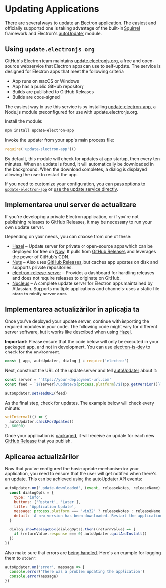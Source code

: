 # Updating Applications

There are several ways to update an Electron application. The easiest and officially supported one is taking advantage of the built-in [Squirrel](https://github.com/Squirrel) framework and Electron's [autoUpdater](../api/auto-updater.md) module.

## Using `update.electronjs.org`

GitHub's Electron team maintains [update.electronjs.org](https://github.com/electron/update.electronjs.org), a free and open-source webservice that Electron apps can use to self-update. The service is designed for Electron apps that meet the following criteria:

- App runs on macOS or Windows
- App has a public GitHub repository
- Builds are published to GitHub Releases
- Builds are code-signed

The easiest way to use this service is by installing [update-electron-app](https://github.com/electron/update-electron-app), a Node.js module preconfigured for use with update.electronjs.org.

Install the module:

```sh
npm install update-electron-app
```

Invoke the updater from your app's main process file:

```js
require('update-electron-app')()
```

By default, this module will check for updates at app startup, then every ten minutes. When an update is found, it will automatically be downloaded in the background. When the download completes, a dialog is displayed allowing the user to restart the app.

If you need to customize your configuration, you can [pass options to `update-electron-app`](https://github.com/electron/update-electron-app) or [use the update service directly](https://github.com/electron/update.electronjs.org).

## Implementarea unui server de actualizare

If you're developing a private Electron application, or if you're not publishing releases to GitHub Releases, it may be necessary to run your own update server.

Depending on your needs, you can choose from one of these:

- [Hazel](https://github.com/zeit/hazel) – Update server for private or open-source apps which can be deployed for free on [Now](https://zeit.co/now). It pulls from [GitHub Releases](https://help.github.com/articles/creating-releases/) and leverages the power of GitHub's CDN.
- [Nuts](https://github.com/GitbookIO/nuts) – Also uses [GitHub Releases](https://help.github.com/articles/creating-releases/), but caches app updates on disk and supports private repositories.
- [electron-release-server](https://github.com/ArekSredzki/electron-release-server) – Provides a dashboard for handling releases and does not require releases to originate on GitHub.
- [Nucleus](https://github.com/atlassian/nucleus) – A complete update server for Electron apps maintained by Atlassian. Supports multiple applications and channels; uses a static file store to minify server cost.

## Implementarea actualizărilor în aplicația ta

Once you've deployed your update server, continue with importing the required modules in your code. The following code might vary for different server software, but it works like described when using [Hazel](https://github.com/zeit/hazel).

**Important:** Please ensure that the code below will only be executed in your packaged app, and not in development. You can use [electron-is-dev](https://github.com/sindresorhus/electron-is-dev) to check for the environment.

```javascript
const { app, autoUpdater, dialog } = require('electron')
```

Next, construct the URL of the update server and tell [autoUpdater](../api/auto-updater.md) about it:

```javascript
const server = 'https://your-deployment-url.com'
const feed = `${server}/update/${process.platform}/${app.getVersion()}`

autoUpdater.setFeedURL(feed)
```

As the final step, check for updates. The example below will check every minute:

```javascript
setInterval(() => {
  autoUpdater.checkForUpdates()
}, 60000)
```

Once your application is [packaged](../tutorial/application-distribution.md), it will receive an update for each new [GitHub Release](https://help.github.com/articles/creating-releases/) that you publish.

## Aplicarea actualizărilor

Now that you've configured the basic update mechanism for your application, you need to ensure that the user will get notified when there's an update. This can be achieved using the autoUpdater API [events](../api/auto-updater.md#events):

```javascript
autoUpdater.on('update-downloaded', (event, releaseNotes, releaseName) => {
  const dialogOpts = {
    type: 'info',
    buttons: ['Restart', 'Later'],
    title: 'Application Update',
    message: process.platform === 'win32' ? releaseNotes : releaseName,
    detail: 'A new version has been downloaded. Restart the application to apply the updates.'
  }

  dialog.showMessageBox(dialogOpts).then((returnValue) => {
    if (returnValue.response === 0) autoUpdater.quitAndInstall()
  })
})
```

Also make sure that errors are [being handled](../api/auto-updater.md#event-error). Here's an example for logging them to `stderr`:

```javascript
autoUpdater.on('error', message => {
  console.error('There was a problem updating the application')
  console.error(message)
})
```